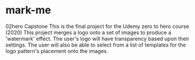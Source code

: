 # mark-me
02hero Capstone
This is the final project for the Udemy zero to hero course (2020) This project merges a logo onto a set of images to produce a 'watermark' effect. The user's logo will have transparency based upon their settings. The user will also be able to select from a list of templates for the logo pattern's placement onto the images.
